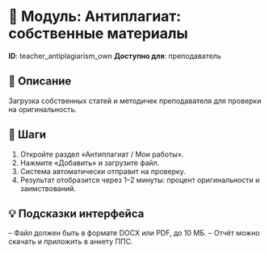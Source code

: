 # 📘 Модуль: Антиплагиат: собственные материалы
**ID**: teacher_antiplagiarism_own
**Доступно для**: преподаватель

## 📝 Описание
Загрузка собственных статей и методичек преподавателя для проверки на оригинальность.

## 🩜 Шаги
1. Откройте раздел «Антиплагиат / Мои работы».
2. Нажмите «Добавить» и загрузите файл.
3. Система автоматически отправит на проверку.
4. Результат отобразится через 1–2 минуты: процент оригинальности и заимствований.

## 💡 Подсказки интерфейса
– Файл должен быть в формате DOCX или PDF, до 10 МБ.
– Отчёт можно скачать и приложить в анкету ППС.
